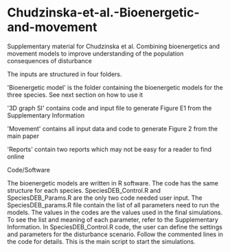 # Chudzinska-et-al.-Bioenergetic-and-movement
Supplementary material for Chudzinska et al. Combining bioenergetics and movement models to improve understanding of the population consequences of disturbance

The inputs are structured in four folders.

'Bioenergetic model' is the folder containing the bioenergetic models for the three species. See next section on how to use it

'3D graph SI' contains code and input file to generate Figure E1 from the Supplementary Information

'Movement' contains all input data and code to generate Figure 2 from the main paper

'Reports' contain two reports which may not be easy for a reader to find online

Code/Software

The bioenergetic models are written in R software. The code has the same structure for each species. SpeciesDEB_Control.R and SpeciesDEB_Params.R are the only two code needed user input. The SpeciesDEB_params.R file contain the list of all parameters need to run the models. The values in the codes are the values used in the final simulations. To see the list and meaning of each parameter, refer to the Supplementary Information. In SpeciesDEB_Control.R code, the user can define the settings and parameters for the disturbance scenario. Follow the commented lines in the code for details. This is the main script to start the simulations.
